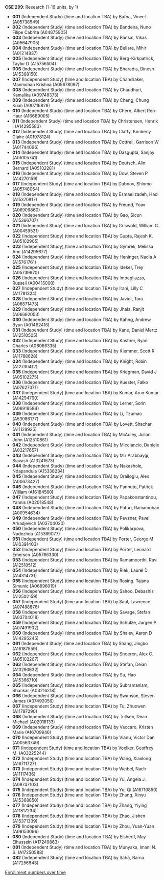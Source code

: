 **CSE 299**: Research (1–16 units, by 1)

- **001** (Independent Study) (time and location TBA) by Bafna, Vineet (A05738549)
- **002** (Independent Study) (time and location TBA) by Bandeira, Nuno Filipe Cabrita (A04875905)
- **003** (Independent Study) (time and location TBA) by Bansal, Vikas (A05647905)
- **004** (Independent Study) (time and location TBA) by Bellare, Mihir (A01214837)
- **005** (Independent Study) (time and location TBA) by Berg-Kirkpatrick, Taylor D (A15756504)
- **006** (Independent Study) (time and location TBA) by Bharadia, Dinesh (A15368150)
- **007** (Independent Study) (time and location TBA) by Chandraker, Manmohan Krishna (A05678067)
- **008** (Independent Study) (time and location TBA) by Chaudhuri, Kamalika (A09748373)
- **009** (Independent Study) (time and location TBA) by Cheng, Chung Kuan (A00716829)
- **010** (Independent Study) (time and location TBA) by Chern, Albert Ren-Haur (A16689005)
- **011** (Independent Study) (time and location TBA) by Christensen, Henrik I (A14295583)
- **012** (Independent Study) (time and location TBA) by Claffy, Kimberly Claire (A01978124)
- **013** (Independent Study) (time and location TBA) by Cottrell, Garrison W (A01744096)
- **014** (Independent Study) (time and location TBA) by Dasgupta, Sanjoy (A05105741)
- **015** (Independent Study) (time and location TBA) by Deutsch, Alin Bernard (A05102281)
- **016** (Independent Study) (time and location TBA) by Dow, Steven P (A14270159)
- **017** (Independent Study) (time and location TBA) by Dubnov, Shlomo (A05748054)
- **018** (Independent Study) (time and location TBA) by Esmaeilzadeh, Hadi (A15370817)
- **019** (Independent Study) (time and location TBA) by Freund, Yoav (A06906860)
- **020** (Independent Study) (time and location TBA) by Gao, Sicun (A15366707)
- **021** (Independent Study) (time and location TBA) by Griswold, William G. (A00459531)
- **022** (Independent Study) (time and location TBA) by Gupta, Rajesh K. (A05102905)
- **023** (Independent Study) (time and location TBA) by Gymrek, Melissa Ann (A14295677)
- **024** (Independent Study) (time and location TBA) by Heninger, Nadia A (A15761761)
- **025** (Independent Study) (time and location TBA) by Ideker, Trey (A05739970)
- **026** (Independent Study) (time and location TBA) by Impagliazzo, Russell (A00416000)
- **027** (Independent Study) (time and location TBA) by Irani, Lilly C (A11781324)
- **028** (Independent Study) (time and location TBA) by Javidi, Tara (A06871473)
- **029** (Independent Study) (time and location TBA) by Jhala, Ranjit (A06692053)
- **030** (Independent Study) (time and location TBA) by Kahng, Andrew Byun (A01462416)
- **031** (Independent Study) (time and location TBA) by Kane, Daniel Mertz (A12510505)
- **032** (Independent Study) (time and location TBA) by Kastner, Ryan Charles (A08086335)
- **033** (Independent Study) (time and location TBA) by Klemmer, Scott R (A11768628)
- **034** (Independent Study) (time and location TBA) by Knight, Robin (A12730412)
- **035** (Independent Study) (time and location TBA) by Kriegman, David J (A05102275)
- **036** (Independent Study) (time and location TBA) by Kuester, Falko (A07627071)
- **037** (Independent Study) (time and location TBA) by Kumar, Arun Kumar (A14294790)
- **038** (Independent Study) (time and location TBA) by Lerner, Sorin (A06916584)
- **039** (Independent Study) (time and location TBA) by Li, Tzumao (A53066177)
- **040** (Independent Study) (time and location TBA) by Lovett, Shachar (A11129925)
- **041** (Independent Study) (time and location TBA) by McAuley, Julian John (A12510861)
- **042** (Independent Study) (time and location TBA) by Micciancio, Daniele (A03217657)
- **043** (Independent Study) (time and location TBA) by Mir Arabbaygi, Siavash (A13241673)
- **044** (Independent Study) (time and location TBA) by Nakashole, Ndapandula (A15338234)
- **045** (Independent Study) (time and location TBA) by Orailoglu, Alex (A00673427)
- **046** (Independent Study) (time and location TBA) by Pannuto, Patrick William (A16184560)
- **047** (Independent Study) (time and location TBA) by Papakonstantinou, Yannis (A02018548)
- **048** (Independent Study) (time and location TBA) by Paturi, Ramamohan (A00954634)
- **049** (Independent Study) (time and location TBA) by Pevzner, Pavel Arkadjevich (A03704020)
- **050** (Independent Study) (time and location TBA) by Polikarpova, Nadezhda (A15369077)
- **051** (Independent Study) (time and location TBA) by Porter, George M (A10391403)
- **052** (Independent Study) (time and location TBA) by Porter, Leonard Emerson (A05766330)
- **053** (Independent Study) (time and location TBA) by Ramamoorthi, Ravi (A12510512)
- **054** (Independent Study) (time and location TBA) by Riek, Laurel D (A14314731)
- **055** (Independent Study) (time and location TBA) by Rosing, Tajana Simunic (A06896019)
- **056** (Independent Study) (time and location TBA) by Sahoo, Debashis (A12502159)
- **057** (Independent Study) (time and location TBA) by Saul, Lawrence (A07488876)
- **058** (Independent Study) (time and location TBA) by Savage, Stefan (A03704018)
- **059** (Independent Study) (time and location TBA) by Schulze, Jurgen P. (A07491902)
- **060** (Independent Study) (time and location TBA) by Shalev, Aaron D (A14295245)
- **061** (Independent Study) (time and location TBA) by Shang, Jingbo (A16187559)
- **062** (Independent Study) (time and location TBA) by Snoeren, Alex C. (A05102267)
- **063** (Independent Study) (time and location TBA) by Stefan, Deian (A13290632)
- **064** (Independent Study) (time and location TBA) by Su, Hao (A15366710)
- **065** (Independent Study) (time and location TBA) by Subramaniam, Shankar (A03216218)
- **066** (Independent Study) (time and location TBA) by Swanson, Steven James (A07493056)
- **067** (Independent Study) (time and location TBA) by Tu, Zhuowen (A11797290)
- **068** (Independent Study) (time and location TBA) by Tullsen, Dean Michael (A02018133)
- **069** (Independent Study) (time and location TBA) by Vaccaro, Kristen Marie (A16709946)
- **070** (Independent Study) (time and location TBA) by Vianu, Victor Dan (A00563749)
- **071** (Independent Study) (time and location TBA) by Voelker, Geoffrey M. (A03225244)
- **072** (Independent Study) (time and location TBA) by Wang, Xiaolong (A16711727)
- **073** (Independent Study) (time and location TBA) by Weibel, Nadir (A11117436)
- **074** (Independent Study) (time and location TBA) by Yu, Angela J. (A09747103)
- **075** (Independent Study) (time and location TBA) by Yu, Qi (A16710850)
- **076** (Independent Study) (time and location TBA) by Zhang, Xinyu (A15368850)
- **077** (Independent Study) (time and location TBA) by Zhang, Yiying (A11817234)
- **078** (Independent Study) (time and location TBA) by Zhao, Jishen (A15371309)
- **079** (Independent Study) (time and location TBA) by Zhou, Yuan-Yuan (A09153096)
- **080** (Independent Study) (time and location TBA) by Elsherif, May Elhussein (A17249863)
- **081** (Independent Study) (time and location TBA) by Munyaka, Imani N. S. (A17250588)
- **082** (Independent Study) (time and location TBA) by Saha, Barna (A17256843)

[Enrollment numbers over time](./CSE299.tsv)

